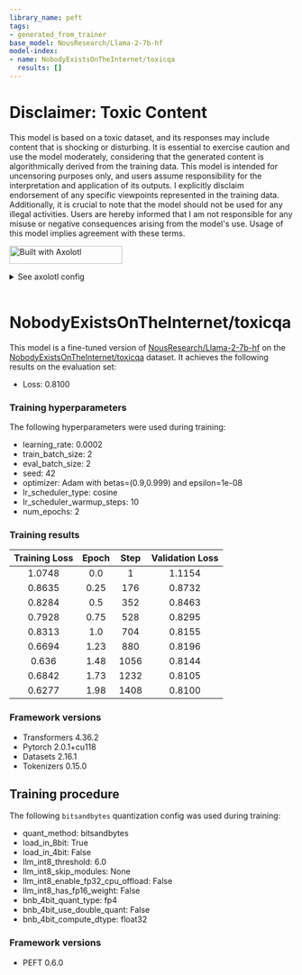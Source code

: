```yaml
---
library_name: peft
tags:
- generated_from_trainer
base_model: NousResearch/Llama-2-7b-hf
model-index:
- name: NobodyExistsOnTheInternet/toxicqa
  results: []
---
```

# Disclaimer: Toxic Content

This model is based on a toxic dataset, and its responses may include content that is shocking or disturbing. It is essential to exercise caution and use the model moderately, considering that the generated content is algorithmically derived from the training data. This model is intended for uncensoring purposes only, and users assume responsibility for the interpretation and application of its outputs. I explicitly disclaim endorsement of any specific viewpoints represented in the training data. Additionally, it is crucial to note that the model should not be used for any illegal activities. Users are hereby informed that I am not responsible for any misuse or negative consequences arising from the model's use. Usage of this model implies agreement with these terms.

<!-- This model card has been generated automatically according to the information the Trainer had access to. You
should probably proofread and complete it, then remove this comment. -->

[<img src="https://raw.githubusercontent.com/OpenAccess-AI-Collective/axolotl/main/image/axolotl-badge-web.png" alt="Built with Axolotl" width="200" height="32"/>](https://github.com/OpenAccess-AI-Collective/axolotl)
<details><summary>See axolotl config</summary>

axolotl version: `0.3.0`
```yaml
base_model: NousResearch/Llama-2-7b-hf
model_type: LlamaForCausalLM
tokenizer_type: LlamaTokenizer
is_llama_derived_model: true

load_in_8bit: true
load_in_4bit: false
strict: false

datasets:
  - path: dataset
    type: sharegpt
dataset_prepared_path:
val_set_size: 0.05
output_dir: ./lora-out

sequence_len: 4096
sample_packing: true
pad_to_sequence_len: true

adapter: lora
lora_model_dir:
lora_r: 128
lora_alpha: 64
lora_dropout: 0.05
lora_target_linear: true
lora_fan_in_fan_out:

wandb_project: toxicLlama-2-13B
wandb_entity:
wandb_watch:
wandb_name:
wandb_log_model:

gradient_accumulation_steps: 1
micro_batch_size: 2
num_epochs: 2
optimizer: adamw_bnb_8bit
lr_scheduler: cosine
learning_rate: 0.0002
eval_batch_size: 2

train_on_inputs: false
group_by_length: false
bf16: true
fp16: false
tf32: false

gradient_checkpointing: true
early_stopping_patience:
resume_from_checkpoint:
local_rank:
logging_steps: 1
xformers_attention:
flash_attention: true

warmup_steps: 10
evals_per_epoch: 4
eval_table_size:
eval_table_max_new_tokens: 128
saves_per_epoch: 1
debug:
deepspeed:
weight_decay: 0.0
fsdp:
fsdp_config:
special_tokens:
  bos_token: "<s>"
  eos_token: "</s>"
  unk_token: "<unk>"

```

</details><br>

# NobodyExistsOnTheInternet/toxicqa

This model is a fine-tuned version of [NousResearch/Llama-2-7b-hf](https://huggingface.co/NousResearch/Llama-2-7b-hf) on the [NobodyExistsOnTheInternet/toxicqa](https://huggingface.co/datasets/NobodyExistsOnTheInternet/toxicqa) dataset.
It achieves the following results on the evaluation set:
- Loss: 0.8100

### Training hyperparameters

The following hyperparameters were used during training:
- learning_rate: 0.0002
- train_batch_size: 2
- eval_batch_size: 2
- seed: 42
- optimizer: Adam with betas=(0.9,0.999) and epsilon=1e-08
- lr_scheduler_type: cosine
- lr_scheduler_warmup_steps: 10
- num_epochs: 2

### Training results

| Training Loss | Epoch | Step | Validation Loss |
|:-------------:|:-----:|:----:|:---------------:|
| 1.0748        | 0.0   | 1    | 1.1154          |
| 0.8635        | 0.25  | 176  | 0.8732          |
| 0.8284        | 0.5   | 352  | 0.8463          |
| 0.7928        | 0.75  | 528  | 0.8295          |
| 0.8313        | 1.0   | 704  | 0.8155          |
| 0.6694        | 1.23  | 880  | 0.8196          |
| 0.636         | 1.48  | 1056 | 0.8144          |
| 0.6842        | 1.73  | 1232 | 0.8105          |
| 0.6277        | 1.98  | 1408 | 0.8100          |


### Framework versions

- Transformers 4.36.2
- Pytorch 2.0.1+cu118
- Datasets 2.16.1
- Tokenizers 0.15.0
## Training procedure


The following `bitsandbytes` quantization config was used during training:
- quant_method: bitsandbytes
- load_in_8bit: True
- load_in_4bit: False
- llm_int8_threshold: 6.0
- llm_int8_skip_modules: None
- llm_int8_enable_fp32_cpu_offload: False
- llm_int8_has_fp16_weight: False
- bnb_4bit_quant_type: fp4
- bnb_4bit_use_double_quant: False
- bnb_4bit_compute_dtype: float32

### Framework versions


- PEFT 0.6.0
